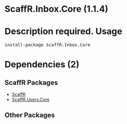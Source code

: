 ﻿ScaffR.Inbox.Core (1.1.4)
======
Description required.
Usage
======
<pre>install-package ScaffR.Inbox.Core</pre>
Dependencies (2)
=====

ScaffR Packages
------
* [ScaffR](https://github.com/wcpro/ScaffR/tree/master/src/ScaffR)
* [ScaffR.Users.Core](https://github.com/wcpro/ScaffR/tree/master/src/ScaffR.Users.Core)

Other Packages
------
